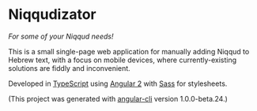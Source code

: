# Niqqudizator

*For some of your Niqqud needs!*

This is a small single-page web application for manually adding Niqqud to Hebrew text, with a focus on mobile devices, where currently-existing solutions are fiddly and inconvenient.

Developed in [TypeScript](https://www.typescriptlang.org/) using [Angular 2](https://angular.io/) with [Sass](http://sass-lang.com/) for stylesheets.

(This project was generated with [angular-cli](https://github.com/angular/angular-cli) version 1.0.0-beta.24.)
